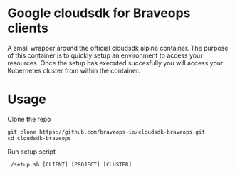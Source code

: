 # Google cloudsdk for Braveops clients

A small wrapper around the official cloudsdk alpine container. The purpose of this container is to quickly setup an environment to access your resources. 
Once the setup has executed succesfully you will access your Kubernetes cluster from within the container.


# Usage

Clone the repo

    git clone https://github.com/braveops-io/cloudsdk-braveops.git
    cd cloudsdk-braveops

Run setup script

    ./setup.sh [CLIENT] [PROJECT] [CLUSTER]


